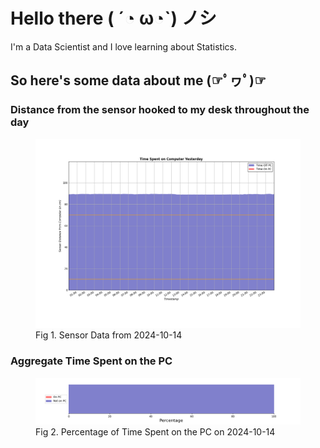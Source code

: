 
# Hello there ( ´◔ ω◔`) ノシ

I'm a Data Scientist and I love learning about Statistics.

## So here's some data about me (☞ﾟヮﾟ)☞


### Distance from the sensor hooked to my desk throughout the day
<figure>
  <picture>
    <source media="(prefers-color-scheme: dark)" srcset="Pi/readme/graphs/lineplot/dark-plot-2024-10-14.png">
    <source media="(prefers-color-scheme: light)" srcset="Pi/readme/graphs/lineplot/light-plot-2024-10-14.png">
    <img alt="Shows a black logo in light color mode and a white one in dark color mode." src="Pi/readme/graphs/lineplot/light-plot-2024-10-14.png">
  </picture>
  <figcaption>Fig 1. Sensor Data from 2024-10-14</figcaption>
</figure>



### Aggregate Time Spent on the PC
<figure>
  <picture>
    <source media="(prefers-color-scheme: dark)" srcset="Pi/readme/graphs/barplot/dark-plot-2024-10-14.png">
    <source media="(prefers-color-scheme: light)" srcset="Pi/readme/graphs/barplot/light-plot-2024-10-14.png">
    <img alt="Shows a black logo in light color mode and a white one in dark color mode." src="Pi/readme/graphs/barplot/light-plot-2024-10-14.png">
  </picture>
  <figcaption>Fig 2. Percentage of Time Spent on the PC on 2024-10-14</figcaption>
</figure>
